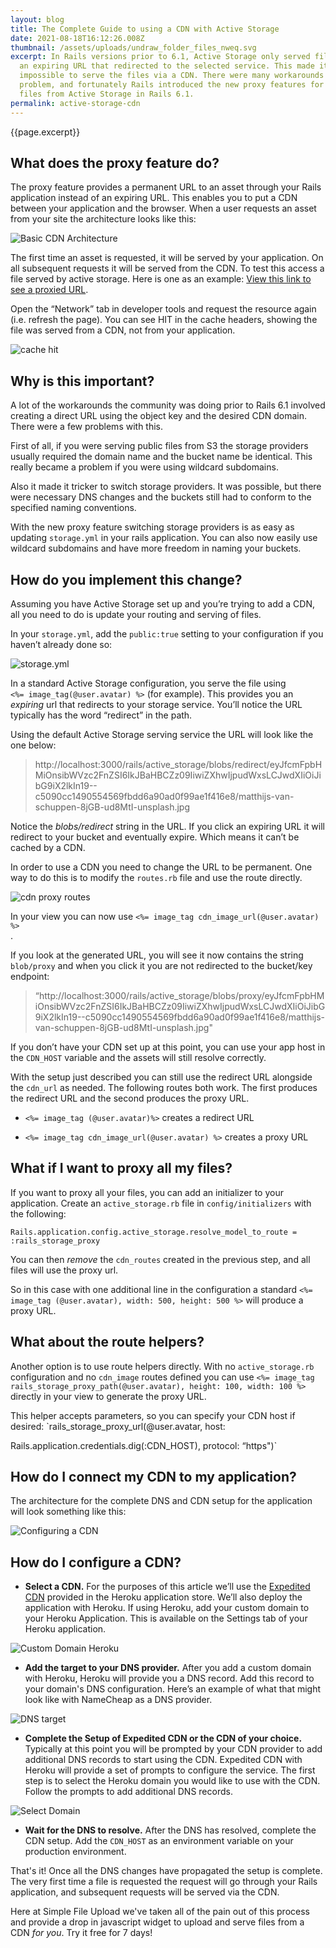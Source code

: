 ```yaml
---
layout: blog
title: The Complete Guide to using a CDN with Active Storage
date: 2021-08-18T16:12:26.008Z
thumbnail: /assets/uploads/undraw_folder_files_nweq.svg
excerpt: In Rails versions prior to 6.1, Active Storage only served files from
  an expiring URL that redirected to the selected service. This made it
  impossible to serve the files via a CDN. There were many workarounds to this
  problem, and fortunately Rails introduced the new proxy features for serving
  files from Active Storage in Rails 6.1.
permalink: active-storage-cdn
---
```

{{page.excerpt}}

## What does the proxy feature do?

The proxy feature provides a permanent URL to an asset through your Rails application instead of an expiring URL. This enables you to put a CDN between your application and the browser. When a user requests an asset from your site the architecture looks like this: 

![Basic CDN Architecture](/assets/uploads/basic_cdn_architecture_screenshot.png)

The first time an asset is requested, it will be served by your application. On all subsequent requests it will be served from the CDN. To test this access a file served by active storage. Here is one as an example: [View this link to see a proxied URL](https://test.files-simplefileupload.com/static/blobs/proxy/eyJfcmFpbHMiOnsibWVzc2FnZSI6IkJBaHBBbGt2IiwiZXhwIjpudWxsLCJwdXIiOiJibG9iX2lkIn19--724f7dbc977e981a72a0dda21206a083d92b24ef/bruno-cervera-eOf0PO0FX6o-unsplash.jpg).

Open the “Network” tab in developer tools and request the resource again (i.e. refresh the page). You can see HIT in the cache headers, showing the file was served from a CDN, not from your application.

![cache hit](/assets/uploads/cache_hit.png)

## Why is this important?

A lot of the workarounds the community was doing prior to Rails 6.1 involved creating a direct URL using the object key and the desired CDN domain. There were a few problems with this. 

First of all, if you were serving public files from S3 the storage providers usually required the domain name and the bucket name be identical. This really became a problem if you were using wildcard subdomains. 

Also it made it tricker to switch storage providers. It was possible, but there were necessary DNS changes and the buckets still had to conform to the specified naming conventions. 

With the new proxy feature switching storage providers is as easy as updating `storage.yml` in your rails application. You can also now easily use wildcard subdomains and have more freedom in naming your buckets.

## How do you implement this change?

Assuming you have Active Storage set up and you’re trying to add a CDN, all you need to do is update your routing and serving of files.

In your `storage.yml`, add the `public:true` setting to your configuration if you haven’t already done so:

![storage.yml](/assets/uploads/storageyml_screenshot.png)

In a standard Active Storage configuration, you serve the file using <br>`<%= image_tag(@user.avatar) %>` (for example). This provides you an *expiring* url that redirects to your storage service. You’ll notice the URL typically has the word “redirect” in the path. <br>

Using the default Active Storage serving service the URL will look like the one below: <br>
> http://localhost:3000/rails/active_storage/blobs/redirect/eyJfcmFpbHMiOnsibWVzc2FnZSI6IkJBaHBCZz09IiwiZXhwIjpudWxsLCJwdXIiOiJibG9iX2lkIn19--c5090cc1490554569fbdd6a90ad0f99ae1f416e8/matthijs-van-schuppen-8jGB-ud8MtI-unsplash.jpg

Notice the *blobs/redirect* string in the URL. If you click an expiring URL it will redirect to your bucket and eventually expire. Which means it can’t be cached by a CDN.

In order to use a CDN you need to change the URL to be permanent. One way to do this is to modify the `routes.rb` file and use the route directly.

![cdn proxy routes](/assets/uploads/cdn_routes_screenshot.png)

In your view you can now use `<%= image_tag cdn_image_url(@user.avatar) %>` <br>. 

If you look at the generated URL, you will see it now contains the string `blob/proxy` and when you click it you are not redirected to the bucket/key endpoint:

> “http://localhost:3000/rails/active_storage/blobs/proxy/eyJfcmFpbHMiOnsibWVzc2FnZSI6IkJBaHBCZz09IiwiZXhwIjpudWxsLCJwdXIiOiJibG9iX2lkIn19--c5090cc1490554569fbdd6a90ad0f99ae1f416e8/matthijs-van-schuppen-8jGB-ud8MtI-unsplash.jpg"

If you don’t have your CDN set up at this point, you can use your app host in the `CDN_HOST` variable and the assets will still resolve correctly. 

With the setup just described you can still use the redirect URL alongside the `cdn_url` as needed. The following routes both work. The first produces the redirect URL and the second produces the proxy URL.

* `<%= image_tag (@user.avatar)%>` creates a redirect URL

* `<%= image_tag cdn_image_url(@user.avatar) %>` creates a proxy URL

## What if I want to proxy all my files?

If you want to proxy all your files, you can add an initializer to your application. 
Create an `active_storage.rb` file in `config/initializers` with the following:

`Rails.application.config.active_storage.resolve_model_to_route = :rails_storage_proxy` 

You can then *remove* the `cdn_routes` created in the previous step, and all files will use the proxy url. 

So in this case with one additional line in the configuration a standard `<%= image_tag (@user.avatar), width: 500, height: 500 %>` will produce a proxy URL.

## What about the route helpers?

Another option is to use route helpers directly. With no `active_storage.rb` configuration and no `cdn_image` routes defined you can use `<%= image_tag rails_storage_proxy_path(@user.avatar), height: 100, width: 100 %>` directly in your view to generate the proxy URL. 

This helper accepts parameters, so you can specify your CDN host if desired: `rails_storage_proxy_url(@user.avatar, host:  

Rails.application.credentials.dig(:CDN_HOST), protocol: “https")`

## How do I connect my CDN to my application? 

The architecture for the complete DNS and CDN setup for the application will look something like this:

![Configuring a CDN ](/assets/uploads/cdn_architecture_screenshot.png)

## How do I configure a CDN? 

* **Select a CDN.** For the purposes of this article we’ll use the [Expedited CDN](https://devcenter.heroku.com/articles/expeditedcdn) provided in the Heroku application store. We’ll also deploy the application with Heroku. If using Heroku, add your custom domain to your Heroku Application. This is available on the Settings tab of your Heroku application.

![Custom Domain Heroku ](/assets/uploads/custom_domains_heroku_screenshot.png)

* **Add the target to your DNS provider.** After you add a custom domain with Heroku, Heroku will provide you a DNS record. Add this record to your domain's DNS configuration. Here’s an example of what that might look like with NameCheap as a DNS provider.

![DNS target](/assets/uploads/cname_screenshot.png)

* **Complete the Setup of Expedited CDN or the CDN of your choice.** Typically at this point you will be prompted by your CDN provider to add additional DNS records to start using the CDN. Expedited CDN with Heroku will provide a set of prompts to configure the service. The first step is to select the Heroku domain you would like to use with the CDN. Follow the prompts to add additional DNS records.

![Select Domain](/assets/uploads/select_domain_screenshot.png)

* **Wait for the DNS to resolve.** After the DNS has resolved, complete the CDN setup. Add the `CDN_HOST` as an environment variable on your production environment.

That's it! Once all the DNS changes have propagated the setup is complete. The very first time a file is requested the request will go through your Rails application, and subsequent requests will be served via the CDN.

Here at Simple File Upload we've taken all of the pain out of this process and provide a drop in javascript widget to upload and serve files from a CDN *for you*. Try it free for 7 days!